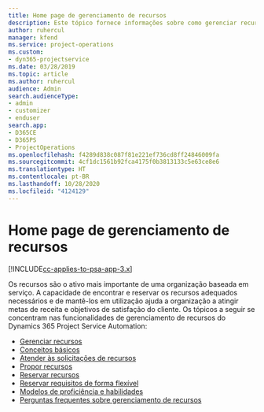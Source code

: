 ```yaml
---
title: Home page de gerenciamento de recursos
description: Este tópico fornece informações sobre como gerenciar recursos.
author: ruhercul
manager: kfend
ms.service: project-operations
ms.custom:
- dyn365-projectservice
ms.date: 03/28/2019
ms.topic: article
ms.author: ruhercul
audience: Admin
search.audienceType:
- admin
- customizer
- enduser
search.app:
- D365CE
- D365PS
- ProjectOperations
ms.openlocfilehash: f4289d838c087f81e221ef736cd8ff24846009fa
ms.sourcegitcommit: 4cf1dc1561b92fca4175f0b3813133c5e63ce8e6
ms.translationtype: HT
ms.contentlocale: pt-BR
ms.lasthandoff: 10/28/2020
ms.locfileid: "4124129"
---
```

# <a name="resource-management-home-page"></a>Home page de gerenciamento de recursos

[!INCLUDE[cc-applies-to-psa-app-3.x](../includes/cc-applies-to-psa-app-3x.md)]

Os recursos são o ativo mais importante de uma organização baseada em serviço. A capacidade de encontrar e reservar os recursos adequados necessários e de mantê-los em utilização ajuda a organização a atingir metas de receita e objetivos de satisfação do cliente. Os tópicos a seguir se concentram nas funcionalidades de gerenciamento de recursos do Dynamics 365 Project Service Automation:

- [Gerenciar recursos](manage-resources.md)
- [Conceitos básicos](reports-key-concepts.md)
- [Atender às solicitações de recursos](resource-management-fulfill-requests.md)
- [Propor recursos](resource-management-propose-resources.md)
- [Reservar recursos](resource-management-book-resources-scheduleboard.md)
- [Reservar requisitos de forma flexível](resource-management-softbook-requirements.md)
- [Modelos de proficiência e habilidades](resource-management-skills-proficiency.md)
- [Perguntas frequentes sobre gerenciamento de recursos](resource-management-faq.md)
